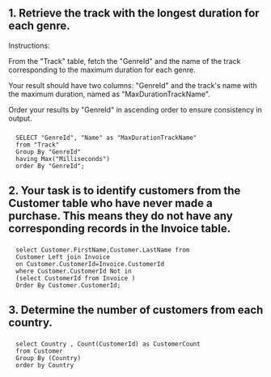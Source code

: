 ## 1. Retrieve the track with the longest duration for each genre.

Instructions:

From the "Track" table, fetch the "GenreId" and the name of the track corresponding to the maximum duration for each genre.

Your result should have two columns: "GenreId" and the track's name with the maximum duration, named as "MaxDurationTrackName".

Order your results by "GenreId" in ascending order to ensure consistency in output.

###
      SELECT "GenreId", "Name" as "MaxDurationTrackName"
      from "Track"
      Group By "GenreId"
      having Max("Milliseconds")
      order By "GenreId";
###

## 2. Your task is to identify customers from the Customer table who have never made a purchase. This means they do not have any corresponding records in the Invoice table.

###
      select Customer.FirstName,Customer.LastName from 
      Customer Left join Invoice
      on Customer.CustomerId=Invoice.CustomerId
      where Customer.CustomerId Not in
      (select CustomerId from Invoice )
      Order By Customer.CustomerId;
###


## 3. Determine the number of customers from each country.

###
      select Country , Count(CustomerId) as CustomerCount
      from Customer
      Group By (Country)
      order by Country
###



